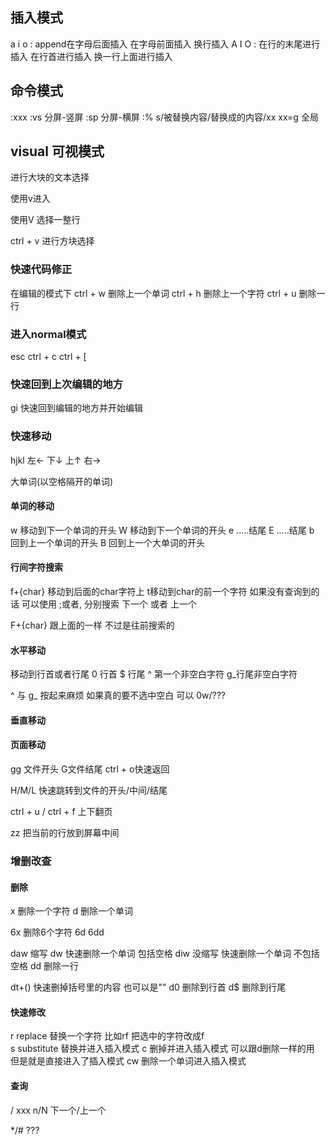 ## 插入模式
a i o : append在字母后面插入 在字母前面插入 换行插入
A I O : 在行的末尾进行插入 在行首进行插入 换一行上面进行插入

## 命令模式
:xxx
:vs 分屏-竖屏
:sp 分屏-横屏 
:% s/被替换内容/替换成的内容/xx   xx=g 全局

## visual 可视模式 
进行大块的文本选择

使用v进入

使用V 选择一整行

ctrl + v 进行方块选择

### 快速代码修正
在编辑的模式下
ctrl + w 删除上一个单词
ctrl + h 删除上一个字符
ctrl + u 删除一行

### 进入normal模式
esc
ctrl + c
ctrl + [

### 快速回到上次编辑的地方
gi 快速回到编辑的地方并开始编辑

### 快速移动
hjkl 左← 下↓ 上↑ 右→

大单词(以空格隔开的单词)

#### 单词的移动
w 移动到下一个单词的开头
W 移动到下一个单词的开头
e .....结尾
E .....结尾
b 回到上一个单词的开头
B 回到上一个大单词的开头

#### 行间字符搜索
f+{char} 移动到后面的char字符上 t移动到char的前一个字符 
如果没有查询到的话 可以使用 ;或者, 分别搜索 下一个 或者 上一个  

F+{char} 跟上面的一样 不过是往前搜索的

#### 水平移动
移动到行首或者行尾
0 行首 $ 行尾
^ 第一个非空白字符 g_行尾非空白字符

^ 与 g_ 按起来麻烦 如果真的要不选中空白 可以 0w/???


#### 垂直移动

#### 页面移动
gg 文件开头
G文件结尾
ctrl + o快速返回

H/M/L 快速跳转到文件的开头/中间/结尾

ctrl + u / ctrl + f 上下翻页 

zz 把当前的行放到屏幕中间 

### 增删改查
#### 删除
x 删除一个字符
d 删除一个单词

6x  删除6个字符
6d
6dd  

daw 缩写 dw 快速删除一个单词 包括空格 
diw 没缩写   快速删除一个单词 不包括空格
dd 删除一行

dt+() 快速删掉括号里的内容 也可以是"" 
d0 删除到行首
d$ 删除到行尾

#### 快速修改
r replace 替换一个字符 比如rf 把选中的字符改成f  
s substitute 替换并进入插入模式 
c 删掉并进入插入模式 可以跟d删除一样的用 但是就是直接进入了插入模式
  cw 删除一个单词进入插入模式

#### 查询
/ xxx
n/N 下一个/上一个

*/# ??? 